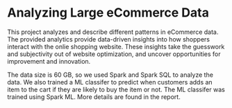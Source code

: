 # Analyzing Large eCommerce Data
This project analyzes and describe different patterns in eCommerce data. The provided analytics provide data-driven insights into how shoppers interact with the onlie shopping website. These insights take the guesswork and subjectivity out of website optimization, and uncover opportunities for improvement and innovation.

The data size is 60 GB, so we used Spark and Spark SQL to analyze the data. We also trained a ML classifer to predict when customers adds an item to the cart if they are likely to buy the item or not. The ML classifer was trained using Spark ML. More details are found in the report.
